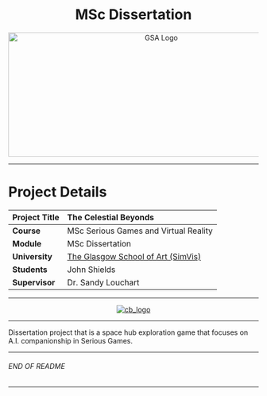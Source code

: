 <h1 align="center">MSc Dissertation</h1>

<a href="https://www.gsa.ac.uk/" >
<p align="center"><img src="https://d4ya733yr7s0y.cloudfront.net/images/made/images/uploads/general/Uni-logo-GSA_730_290_80.jpg"
alt="GSA Logo" width="600" height="250"/>
</p></a>

***

# Project Details
| **Project Title** | The Celestial Beyonds |
| :------------- |:-------------|
| **Course**               | MSc Serious Games and Virtual Reality |
| **Module**               | MSc Dissertation |
| **University**           | [The Glasgow School of Art (SimVis)](https://www.gsa.ac.uk/) |
| **Students**             | John Shields |
| **Supervisor**           | Dr. Sandy Louchart |

***

<a href="https://github.com/johnshields/celestial-beyonds" >
<p align="center"><img src="https://i.ibb.co/NLRz2JT/a-ch-mb-LOGO.png"
alt="cb_logo" width="auto" height="auto"/>
</p></a>

***
Dissertation project that is a space hub exploration game that focuses on A.I. companionship in Serious Games.
***

###### END OF README

***
